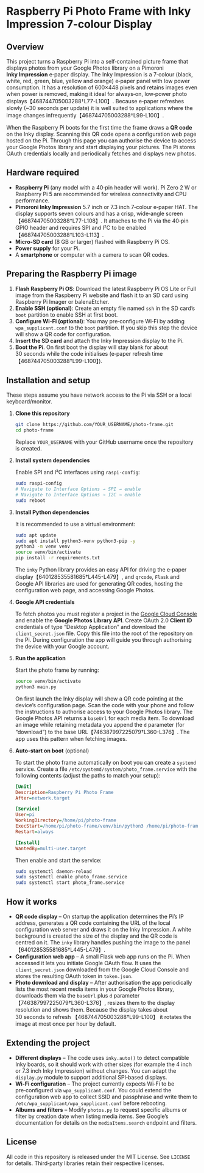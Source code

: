 # Raspberry Pi Photo Frame with Inky Impression 7‑colour Display

## Overview

This project turns a Raspberry Pi into a self‑contained picture frame that displays
photos from your Google Photos library on a Pimoroni **Inky Impression**
e‑paper display.  The Inky Impression is a 7‑colour (black, white, red, green,
blue, yellow and orange) e‑paper panel with low power consumption.  It has a
resolution of 600×448 pixels and retains images even when power is removed,
making it ideal for always‑on, low‑power photo displays【468744705003288†L77-L100】.  Because
e‑paper refreshes slowly (~30 seconds per update) it is well suited to
applications where the image changes infrequently【468744705003288†L99-L100】.

When the Raspberry Pi boots for the first time the frame draws a **QR code** on
the Inky display.  Scanning this QR code opens a configuration web page
hosted on the Pi.  Through this page you can authorise the device to access
your Google Photos library and start displaying your pictures.  The Pi stores
OAuth credentials locally and periodically fetches and displays new photos.

## Hardware required

* **Raspberry Pi** (any model with a 40‑pin header will work).  Pi Zero 2 W
  or Raspberry Pi 5 are recommended for wireless connectivity and CPU
  performance.
* **Pimoroni Inky Impression** 5.7 inch or 7.3 inch 7‑colour e‑paper HAT.
  The display supports seven colours and has a crisp, wide‑angle screen
  【468744705003288†L77-L108】.  It attaches to the Pi via the 40‑pin GPIO header and
  requires SPI and I²C to be enabled【468744705003288†L103-L113】.
* **Micro‑SD card** (8 GB or larger) flashed with Raspberry Pi OS.
* **Power supply** for your Pi.
* A **smartphone** or computer with a camera to scan QR codes.

## Preparing the Raspberry Pi image

1. **Flash Raspberry Pi OS**:  Download the latest Raspberry Pi OS Lite or
   Full image from the Raspberry Pi website and flash it to an SD card using
   Raspberry Pi Imager or balenaEtcher.
2. **Enable SSH (optional)**:  Create an empty file named `ssh` in the SD
   card’s `boot` partition to enable SSH at first boot.
3. **Configure Wi‑Fi (optional)**:  You may pre‑configure Wi‑Fi by adding
   `wpa_supplicant.conf` to the `boot` partition.  If you skip this step
   the device will show a QR code for configuration.
4. **Insert the SD card** and attach the Inky Impression display to the Pi.
5. **Boot the Pi**.  On first boot the display will stay blank for about
   30 seconds while the code initialises (e‑paper refresh time【468744705003288†L99-L100】).

## Installation and setup

These steps assume you have network access to the Pi via SSH or a local
keyboard/monitor.

1. **Clone this repository**

   ```sh
   git clone https://github.com/YOUR_USERNAME/photo-frame.git
   cd photo-frame
   ```

   Replace `YOUR_USERNAME` with your GitHub username once the repository is
   created.

2. **Install system dependencies**

   Enable SPI and I²C interfaces using `raspi-config`:

   ```sh
   sudo raspi-config
   # Navigate to Interface Options → SPI → enable
   # Navigate to Interface Options → I2C → enable
   sudo reboot
   ```

3. **Install Python dependencies**

   It is recommended to use a virtual environment:

   ```sh
   sudo apt update
   sudo apt install python3-venv python3-pip -y
   python3 -m venv venv
   source venv/bin/activate
   pip install -r requirements.txt
   ```

   The `inky` Python library provides an easy API for driving the e‑paper
   display【640128535581685†L445-L479】, and `qrcode`, `Flask` and Google API
   libraries are used for generating QR codes, hosting the configuration
   web page, and accessing Google Photos.

4. **Google API credentials**

   To fetch photos you must register a project in the [Google Cloud
   Console](https://console.cloud.google.com/) and enable the **Google Photos
   Library API**.  Create OAuth 2.0 **Client ID** credentials of type
   “Desktop Application” and download the `client_secret.json` file.  Copy
   this file into the root of the repository on the Pi.  During
   configuration the app will guide you through authorising the device with
   your Google account.

5. **Run the application**

   Start the photo frame by running:

   ```sh
   source venv/bin/activate
   python3 main.py
   ```

   On first launch the Inky display will show a QR code pointing at the
   device’s configuration page.  Scan the code with your phone and follow
   the instructions to authorise access to your Google Photos library.  The
   Google Photos API returns a `baseUrl` for each media item.  To download
   an image while retaining metadata you append the `d` parameter (for
   “download”) to the base URL【746387997225079†L360-L376】.  The app uses this
   pattern when fetching images.

6. **Auto‑start on boot** (optional)

   To start the photo frame automatically on boot you can create a
   `systemd` service.  Create a file `/etc/systemd/system/photo_frame.service`
   with the following contents (adjust the paths to match your setup):

   ```ini
   [Unit]
   Description=Raspberry Pi Photo Frame
   After=network.target

   [Service]
   User=pi
   WorkingDirectory=/home/pi/photo-frame
   ExecStart=/home/pi/photo-frame/venv/bin/python3 /home/pi/photo-frame/main.py
   Restart=always

   [Install]
   WantedBy=multi-user.target
   ```

   Then enable and start the service:

   ```sh
   sudo systemctl daemon-reload
   sudo systemctl enable photo_frame.service
   sudo systemctl start photo_frame.service
   ```

## How it works

* **QR code display** – On startup the application determines the Pi’s IP
  address, generates a QR code containing the URL of the local configuration
  web server and draws it on the Inky Impression.  A white background is
  created the size of the display and the QR code is centred on it.  The
  `inky` library handles pushing the image to the panel【640128535581685†L445-L479】.
* **Configuration web app** – A small Flask web app runs on the Pi.  When
  accessed it lets you initiate Google OAuth flow.  It uses the
  `client_secret.json` downloaded from the Google Cloud Console and
  stores the resulting OAuth token in `token.json`.
* **Photo download and display** – After authorisation the app
  periodically lists the most recent media items in your Google Photos
  library, downloads them via the `baseUrl` plus `d` parameter
  【746387997225079†L360-L376】, resizes them to the display resolution and
  shows them.  Because the display takes about 30 seconds to refresh
  【468744705003288†L99-L100】 it rotates the image at most once per hour by default.

## Extending the project

* **Different displays** – The code uses `inky.auto()` to detect
  compatible Inky boards, so it should work with other sizes (for example
  the 4 inch or 7.3 inch Inky Impression) without changes.  You can adapt
  the `display.py` module to support additional SPI‑based displays.
* **Wi‑Fi configuration** – The project currently expects Wi‑Fi to be
  pre‑configured via `wpa_supplicant.conf`.  You could extend the
  configuration web app to collect SSID and passphrase and write them to
  `/etc/wpa_supplicant/wpa_supplicant.conf` before rebooting.
* **Albums and filters** – Modify `photos.py` to request specific albums or
  filter by creation date when listing media items.  See Google’s
  documentation for details on the `mediaItems.search` endpoint and
  filters.

## License

All code in this repository is released under the MIT License.  See
`LICENSE` for details.  Third‑party libraries retain their respective
licenses.